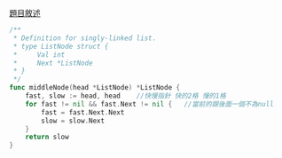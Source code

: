 [題目敘述](https://leetcode.cn/problems/middle-of-the-linked-list/)

```go
/**
 * Definition for singly-linked list.
 * type ListNode struct {
 *     Val int
 *     Next *ListNode
 * }
 */
func middleNode(head *ListNode) *ListNode {
    fast, slow := head, head    //快慢指針 快的2格 慢的1格
    for fast != nil && fast.Next != nil {   //當前的跟後面一個不為null
        fast = fast.Next.Next
        slow = slow.Next
    }
    return slow
}
